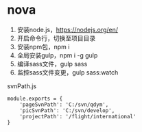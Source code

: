 # nova

1. 安装node.js，https://nodejs.org/en/
2. 开启命令行，切换至项目目录
3. 安装npm包，npm i
4. 全局安装gulp，npm i -g gulp
5. 编译sass文件，gulp sass
6. 监控sass文件变更，gulp sass:watch

svnPath.js
```
module.exports = {
    'pageSvnPath': 'C:/svn/qdym',
    'picSvnPath': 'C:/svn/develop',
    'projectPath': '/flight/international'
}
```
